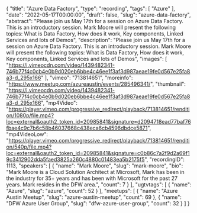 {
  "title": "Azure Data Factory",
  "type": "recording",
  "tags": [
    "Azure"
  ],
  "date": "2022-05-17T00:00:00",
  "draft": false,
  "slug": "azure-data-factory",
  "abstract": "Please join us May 17th for a session on Azure Data Factory. This is an introductory session. Mark Moore will present the following topics: What is Data Factory, How does it work, Key components, Linked Services and lots of Demos",
  "description": "Please join us May 17th for a session on Azure Data Factory. This is an introductory session. Mark Moore will present the following topics: What is Data Factory, How does it work, Key components, Linked Services and lots of Demos",
  "images": [
    "https://i.vimeocdn.com/video/1439482341-746b77f4c0cb4e0b9d020eb6bbe4c46ee1f3af3d987aeae19fe0d567e25fa8a3-d_295x166"
  ],
  "vimeo": "713814651",
  "moreinfo": "https://www.meetup.com/azureaustin/events/285496341/",
  "thumbnail": "https://i.vimeocdn.com/video/1439482341-746b77f4c0cb4e0b9d020eb6bbe4c46ee1f3af3d987aeae19fe0d567e25fa8a3-d_295x166",
  "mp4Video": "https://player.vimeo.com/progressive_redirect/playback/713814651/rendition/1080p/file.mp4?loc=external&oauth2_token_id=20985841&signature=d2094718ead77baf76fbae4c9c7b6c58b46037668c438eca6cb4596dbdce5871",
  "mp4VideoLow": "https://player.vimeo.com/progressive_redirect/playback/713814651/rendition/540p/file.mp4?loc=external&oauth2_token_id=20985841&signature=c0b86c7a2f9d2a69f19c3412902dda5faed3825a260c4880c01483ea5b2175f5",
  "recordingID": 1113,
  "speakers": [
    {
      "name": "Mark Moore",
      "slug": "mark-moore",
      "bio": "Mark Moore is a Cloud Solution Architect at Microsoft, Mark has been in the industry for 35+ years and has been with Microsoft for the past 27 years. Mark resides in the DFW area.",
      "count": 7
    }
  ],
  "ugtvtags": [
    {
      "name": "Azure",
      "slug": "azure",
      "count": 52
    }
  ],
  "meetups": [
    {
      "name": "Azure Austin Meetup",
      "slug": "azure-austin-meetup",
      "count": 69
    },
    {
      "name": "DFW Azure User Group",
      "slug": "dfw-azure-user-group",
      "count": 32
    }
  ]
}
